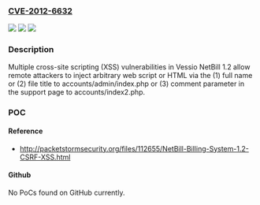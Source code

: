 ### [CVE-2012-6632](https://cve.mitre.org/cgi-bin/cvename.cgi?name=CVE-2012-6632)
![](https://img.shields.io/static/v1?label=Product&message=n%2Fa&color=blue)
![](https://img.shields.io/static/v1?label=Version&message=n%2Fa&color=blue)
![](https://img.shields.io/static/v1?label=Vulnerability&message=n%2Fa&color=brighgreen)

### Description

Multiple cross-site scripting (XSS) vulnerabilities in Vessio NetBill 1.2 allow remote attackers to inject arbitrary web script or HTML via the (1) full name or (2) file title to accounts/admin/index.php or (3) comment parameter in the support page to accounts/index2.php.

### POC

#### Reference
- http://packetstormsecurity.org/files/112655/NetBill-Billing-System-1.2-CSRF-XSS.html

#### Github
No PoCs found on GitHub currently.

